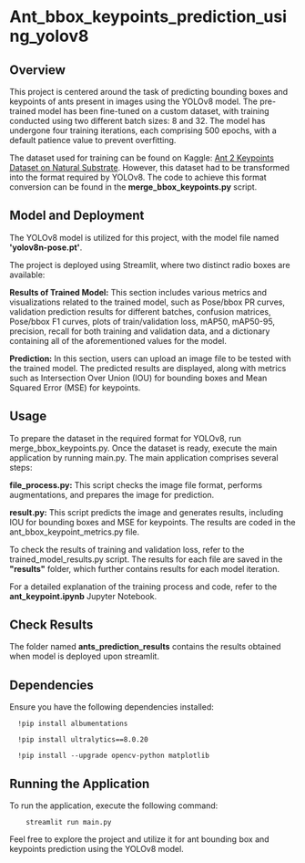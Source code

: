 # Ant_bbox_keypoints_prediction_using_yolov8

## Overview
This project is centered around the task of predicting bounding boxes and keypoints of ants present in images using the YOLOv8 model. The pre-trained model has been fine-tuned on a custom dataset, with training conducted using two different batch sizes: 8 and 32. The model has undergone four training iterations, each comprising 500 epochs, with a default patience value to prevent overfitting.

The dataset used for training can be found on Kaggle: [Ant 2 Keypoints Dataset on Natural Substrate](https://www.kaggle.com/datasets/elizamoscovskaya/ant-2-keypoints-dataset-on-natural-substrate). However, this dataset had to be transformed into the format required by YOLOv8. The code to achieve this format conversion can be found in the **merge_bbox_keypoints.py** script.

## Model and Deployment
The YOLOv8 model is utilized for this project, with the model file named **'yolov8n-pose.pt'**.

The project is deployed using Streamlit, where two distinct radio boxes are available:

**Results of Trained Model:** This section includes various metrics and visualizations related to the trained model, such as Pose/bbox PR curves, validation prediction results for different batches, confusion matrices, Pose/bbox F1 curves, plots of train/validation loss, mAP50, mAP50-95, precision, recall for both training and validation data, and a dictionary containing all of the aforementioned values for the model.

**Prediction:** In this section, users can upload an image file to be tested with the trained model. The predicted results are displayed, along with metrics such as Intersection Over Union (IOU) for bounding boxes and Mean Squared Error (MSE) for keypoints.

## Usage
To prepare the dataset in the required format for YOLOv8, run merge_bbox_keypoints.py. Once the dataset is ready, execute the main application by running main.py. The main application comprises several steps:

**file_process.py:** This script checks the image file format, performs augmentations, and prepares the image for prediction.

**result.py:** This script predicts the image and generates results, including IOU for bounding boxes and MSE for keypoints. The results are coded in the ant_bbox_keypoint_metrics.py file.

To check the results of training and validation loss, refer to the trained_model_results.py script. The results for each file are saved in the **"results"** folder, which further contains results for each model iteration.

For a detailed explanation of the training process and code, refer to the **ant_keypoint.ipynb** Jupyter Notebook.

## Check Results
The folder named **ants_prediction_results** contains the results obtained when model is deployed upon streamlit.

## Dependencies
Ensure you have the following dependencies installed:

      !pip install albumentations
      
      !pip install ultralytics==8.0.20
      
      !pip install --upgrade opencv-python matplotlib

## Running the Application
To run the application, execute the following command:

        streamlit run main.py
  
Feel free to explore the project and utilize it for ant bounding box and keypoints prediction using the YOLOv8 model.

  
